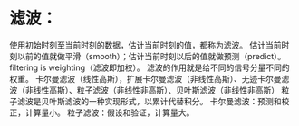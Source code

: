 # 滤波：

使用初始时刻至当前时刻的数据，估计当前时刻的值，都称为滤波。
估计当前时刻以前的值就做平滑（smooth）；估计当前时刻以后的值就做预测（predict）。
filtering is weighting（滤波即加权）。 滤波的作用就是给不同的信号分量不同的权重。
卡尔曼滤波（线性高斯），扩展卡尔曼滤波（非线性高斯）、无迹卡尔曼滤波（非线性高斯）、粒子滤波（非线性非高斯）、贝叶斯滤波（非线性非高斯）
粒子滤波是贝叶斯滤波的一种实现形式，以累计代替积分。
卡尔曼滤波：预测和校正，计算量小。
粒子滤波：假设和验证，计算量大。
